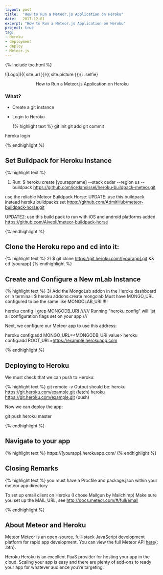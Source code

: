 ```yaml
---
layout: post
title:  "How to Run a Meteor.js Application on Heroku"
date:   2017-12-01
excerpt: "How to Run a Meteor.js Application on Heroku"
project: true
tag:
- Heroku
- deployment
- deploy
- Meteor.js
---
```


{% include toc.html %}

![Logo]({{ site.url }}/{{ site.picture }}){: .selfie}

<center>How to Run a Meteor.js Application on Heroku </center>

### What?

* Create a git instance
* Login to Heroku

  {% highlight text %}
git init
git add
git commit

heroku login

  {% endhighlight %}   
## Set Buildpack for Heroku Instance
{% highlight text %}
1) Run:
$ heroku create [yourappname] --stack cedar --region us --buildpack https://github.com/jordansissel/heroku-buildpack-meteor.git

use the reliable Meteor Buildpack Horse:
UPDATE: use this buildpack instead
	heroku buildpacks:set https://github.com/AdmitHub/meteor-buildpack-horse.git

UPDATE2: use this build pack to run with iOS and android platforms added
	https://github.com/Alveoli/meteor-buildpack-horse

{% endhighlight %}
## Clone the Heroku repo and cd into it:
{% highlight text %}
2)	$ git clone https://git.heroku.com/[yourapp].git && cd [yourapp]
{% endhighlight %}

## Create and Configure a New mLab Instance
{% highlight text %}
3) Add the MongoLab addon in the Heroku dashboard or in terminal:
$ heroku addons:create mongolab
Must have MONGO_URL configured to be the same like MONGOLAB_URI !!!!

heroku config | grep MONGODB_URI ////// Running "heroku config" will list all configuration flags set on your app ///

Next, we configure our Meteor app to use this address:

heroku config:add MONGO_URL=<MONGODB_URI value>
heroku config:add ROOT_URL=https://example.herokuapp.com

  {% endhighlight %}
## Deploying to Heroku
We must check that we can push to Heroku:

{% highlight text %}
git remote -v
Output should be:
heroku  https://git.heroku.com/example.git (fetch)
heroku  https://git.heroku.com/example.git (push)

Now we can deploy the app:

git push heroku master

{% endhighlight %}

## Navigate to your app
{% highlight text %}
 https://[yourapp].herokuapp.com/
{% endhighlight %}
## Closing Remarks
{% highlight text %}
you must have a Procfile and package.json within your meteor app directory

To set up email client on Heroku (I chose Mailgun by Mailchimp)
Make sure you set up the MAIL_URL, see http://docs.meteor.com/#/full/email

{% endhighlight %}
## About Meteor and Heroku
Meteor
Meteor is an open-source, full-stack JavaScript development platform for rapid app development. You can view the full Meteor API   [here](https://docs.meteor.com/index.html){: .btn}.

Heroku
Heroku is an excellent PaaS provider for hosting your app in the cloud. Scaling your app is easy and there are plenty of add-ons to ready your app for whatever audience you’re targeting.
